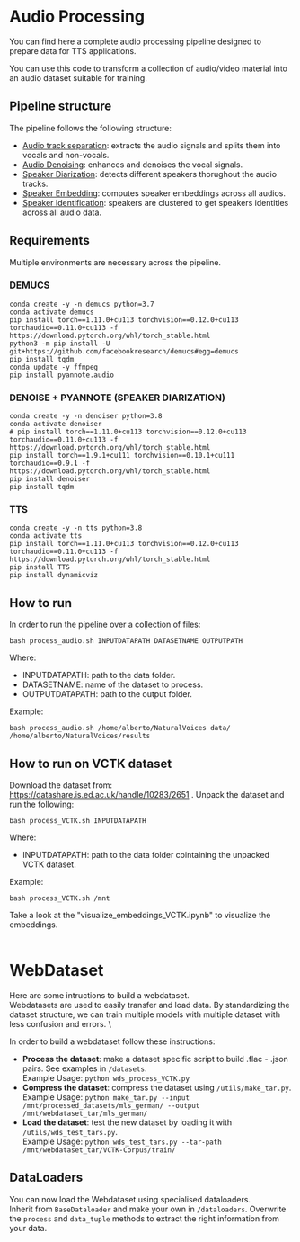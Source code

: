 # Audio Processing 

You can find here a complete audio processing pipeline designed to prepare data for TTS applications.

You can use this code to transform a collection of audio/video material into an audio dataset suitable for training.

## Pipeline structure

The pipeline follows the following structure:
- [Audio track separation](https://github.com/facebookresearch/demucs): extracts the audio signals and splits them into vocals and non-vocals. 
- [Audio Denoising](https://github.com/facebookresearch/denoiser#real-time-speech-enhancement-in-the-waveform-domain-interspeech-2020): enhances and denoises the vocal signals.
- [Speaker Diarization](https://github.com/pyannote/pyannote-audio): detects different speakers thorughout the audio tracks. 
- [Speaker Embedding](https://github.com/coqui-ai/TTS/tree/dev/TTS/encoder): computes speaker embeddings across all audios.
- [Speaker Identification](): speakers are clustered to get speakers identities across all audio data. 

## Requirements

Multiple environments are necessary across the pipeline.

### DEMUCS  

```
conda create -y -n demucs python=3.7
conda activate demucs
pip install torch==1.11.0+cu113 torchvision==0.12.0+cu113 torchaudio==0.11.0+cu113 -f https://download.pytorch.org/whl/torch_stable.html
python3 -m pip install -U git+https://github.com/facebookresearch/demucs#egg=demucs
pip install tqdm
conda update -y ffmpeg
pip install pyannote.audio
```

### DENOISE + PYANNOTE (SPEAKER DIARIZATION)   

```
conda create -y -n denoiser python=3.8
conda activate denoiser
# pip install torch==1.11.0+cu113 torchvision==0.12.0+cu113 torchaudio==0.11.0+cu113 -f https://download.pytorch.org/whl/torch_stable.html
pip install torch==1.9.1+cu111 torchvision==0.10.1+cu111 torchaudio==0.9.1 -f https://download.pytorch.org/whl/torch_stable.html
pip install denoiser
pip install tqdm

```

### TTS

```
conda create -y -n tts python=3.8
conda activate tts
pip install torch==1.11.0+cu113 torchvision==0.12.0+cu113 torchaudio==0.11.0+cu113 -f https://download.pytorch.org/whl/torch_stable.html
pip install TTS
pip install dynamicviz

```

## How to run

In order to run the pipeline over a collection of files:
```
bash process_audio.sh INPUTDATAPATH DATASETNAME OUTPUTPATH
```
Where: 
- INPUTDATAPATH: path to the data folder.
- DATASETNAME: name of the dataset to process.
- OUTPUTDATAPATH: path to the output folder.

Example:
```
bash process_audio.sh /home/alberto/NaturalVoices data/ /home/alberto/NaturalVoices/results
```

## How to run on VCTK dataset
Download the dataset from: https://datashare.is.ed.ac.uk/handle/10283/2651 .
Unpack the dataset and run the following:
```
bash process_VCTK.sh INPUTDATAPATH
```
Where: 
- INPUTDATAPATH: path to the data folder cointaining the unpacked VCTK dataset.

Example:
```
bash process_VCTK.sh /mnt
```

Take a look at the "visualize_embeddings_VCTK.ipynb" to visualize the embeddings.
<br/><br/>
# WebDataset

Here are some intructions to build a webdataset. \
Webdatasets are used to easily transfer and load data. By standardizing the dataset structure, we can train multiple models with multiple dataset with less confusion and errors. \

In order to build a webdataset follow these instructions:
- **Process the dataset**: make a dataset specific script to build .flac - .json pairs. See examples in `/datasets`. \
Example Usage: `python wds_process_VCTK.py`
- **Compress the dataset**: compress the dataset using `/utils/make_tar.py`. \
Example Usage: `python make_tar.py --input /mnt/processed_datasets/mls_german/ --output /mnt/webdataset_tar/mls_german/`
- **Load the dataset**: test the new dataset by loading it with `/utils/wds_test_tars.py`. \
Example Usage: `python wds_test_tars.py --tar-path /mnt/webdataset_tar/VCTK-Corpus/train/`

## DataLoaders

You can now load the Webdataset using specialised dataloaders. \
Inherit from `BaseDataloader` and make your own in `/dataloaders`.
Overwrite the `process` and `data_tuple` methods to extract the right information from your data.